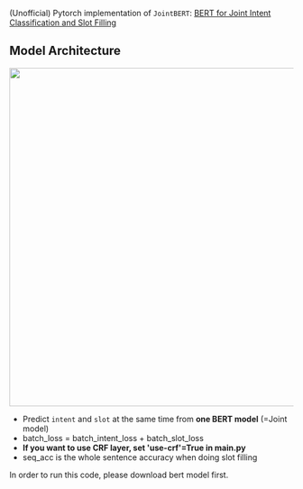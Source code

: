 (Unofficial) Pytorch implementation of `JointBERT`: [BERT for Joint Intent Classification and Slot Filling](https://arxiv.org/abs/1902.10909)

## Model Architecture

<p float="left" align="center">
    <img width="600" src="https://user-images.githubusercontent.com/28896432/68875755-b2f92900-0746-11ea-8819-401d60e4185f.png" />  
</p>

- Predict `intent` and `slot` at the same time from **one BERT model** (=Joint model)
- batch_loss = batch_intent_loss + batch_slot_loss
- **If you want to use CRF layer, set 'use-crf'=True in main.py**
- seq_acc is the whole sentence accuracy when doing slot filling

In order to run this code, please download bert model first.
